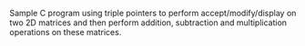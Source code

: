 Sample C program using triple pointers to perform accept/modify/display on two 2D matrices and then perform
addition, subtraction and multiplication operations on these matrices.
